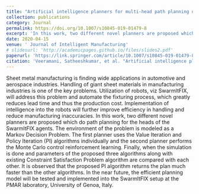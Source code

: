 ```yaml
---
title: "Artificial intelligence planners for multi-head path planning of SwarmItFIX agents"
collection: publications
category: Journal 
permalink: https://doi.org/10.1007/s10845-019-01479-8
excerpt: 'In this work, two different novel planners are proposed which do path planning for the heads of the SwarmItFIX agents.'
date: 2020-04-15
venue: ' Journal of Intelligent Manufacturing'
# slidesurl: 'http://academicpages.github.io/files/slides2.pdf'
paperurl: 'https://link.springer.com/article/10.1007/s10845-019-01479-8'
citation: 'Veeramani, Satheeshkumar, et al. "Artificial intelligence planners for multi-head path planning of SwarmItFIX agents." Journal of Intelligent Manufacturing 31.4 (2020): 815-832.'
---
```


Sheet metal manufacturing is finding wide applications in automotive and aerospace industries. Handling of giant sheet materials in manufacturing industries is one of the key problems. Utilization of robots, viz SwarmItFIX, will address this problem and automate the fixturing process, which greatly reduces lead time and thus the production cost. Implementation of intelligence into the robots will further improve efficiency in handling and reduce manufacturing inaccuracies. In this work, two different novel planners are proposed which do path planning for the heads of the SwarmItFIX agents. The environment of the problem is modeled as a Markov Decision Problem. The first planner uses the Value Iteration and Policy Iteration (PI) algorithms individually and the second planner performs the Monte Carlo control reinforcement learning. Finally, when the simulation is done and parameters of the proposed three algorithms along with existing Constraint Satisfaction Problem algorithm are compared with each other. It is observed that the proposed PI algorithm returns the plan much faster than the other algorithms. In the near future, the efficient planning model will be tested and implemented into the SwarmItFIX setup at the PMAR laboratory, University of Genoa, Italy.